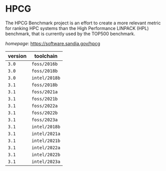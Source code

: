 # HPCG

The HPCG Benchmark project is an effort to create a more relevant metric for ranking HPC systems than  the High Performance LINPACK (HPL) benchmark, that is currently used by the TOP500 benchmark.

*homepage*: <https://software.sandia.gov/hpcg>

version | toolchain
--------|----------
``3.0`` | ``foss/2016b``
``3.0`` | ``foss/2018b``
``3.0`` | ``intel/2018b``
``3.1`` | ``foss/2018b``
``3.1`` | ``foss/2021a``
``3.1`` | ``foss/2021b``
``3.1`` | ``foss/2022a``
``3.1`` | ``foss/2022b``
``3.1`` | ``foss/2023a``
``3.1`` | ``intel/2018b``
``3.1`` | ``intel/2021a``
``3.1`` | ``intel/2021b``
``3.1`` | ``intel/2022a``
``3.1`` | ``intel/2022b``
``3.1`` | ``intel/2023a``
